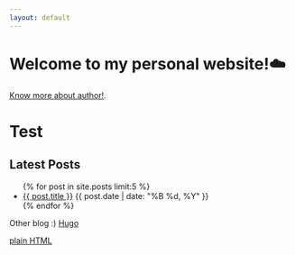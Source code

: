 ```yaml
---
layout: default
---
```


# Welcome to my personal website!☁️
[Know more about author!](./about.html).
# Test

<!-- Recent Posts Section -->
<h2>Latest Posts</h2>
<ul>
  {% for post in site.posts limit:5 %}
    <li>
      <a href="{{ post.url | relative_url }}">{{ post.title }}</a>
      <span class="post-date">{{ post.date | date: "%B %d, %Y" }}</span>
    </li>
  {% endfor %}
</ul>


Other blog :)
[Hugo](https://mhabib12345.github.io/hugo/)

[plain HTML](https://mhabib12345.github.io/math/)

